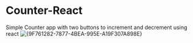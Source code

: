 # Counter-React
Simple Counter app with two buttons to increment and decrement using react 
![{9F761282-7877-4BEA-995E-A19F307A898E}](https://github.com/user-attachments/assets/fdd770fd-9b09-4d45-8c5c-edbd260a075b)

